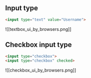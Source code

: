 ## Input type
```html
<input type="text" value="Username">
```
![[textbox_ui_by_browsers.png]]
## Checkbox input type
```html
<input type="checkbox">
<input type="checkbox" checked>
```
![[checkbox_ui_by_browsers.png]]
